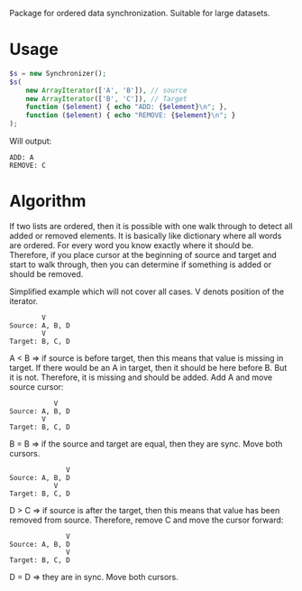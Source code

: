 Package for ordered data synchronization. Suitable for large datasets.

# Usage

```php
$s = new Synchronizer();
$s(
    new ArrayIterator(['A', 'B']), // source
    new ArrayIterator(['B', 'C']), // Target
    function ($element) { echo "ADD: {$element}\n"; },
    function ($element) { echo "REMOVE: {$element}\n"; }
);
```

Will output:

```
ADD: A
REMOVE: C
```

# Algorithm

If two lists are ordered, then it is possible with one walk through to detect all added or removed elements. It is
basically like dictionary where all words are ordered. For every word you know exactly where it should be. Therefore,
if you place cursor at the beginning of source and target and start to walk through, then you can determine if 
something is added or should be removed. 

Simplified example which will not cover all cases. V denots position of the iterator.

```text
        V
Source: A, B, D
        V
Target: B, C, D
```

A < B => if source is before target, then this means that value is missing in target. If there would be an A in target,
then it should be here before B. But it is not. Therefore, it is missing and should be added. Add A and move source cursor:

```text
           V
Source: A, B, D
        V
Target: B, C, D
```

B = B => if the source and target are equal, then they are sync. Move both cursors.

```text
              V
Source: A, B, D
           V
Target: B, C, D
```

D > C => if source is after the target, then this means that value has been removed from source. Therefore, remove C and
move the cursor forward:

```text
              V
Source: A, B, D
              V
Target: B, C, D
```

D = D => they are in sync. Move both cursors. 

